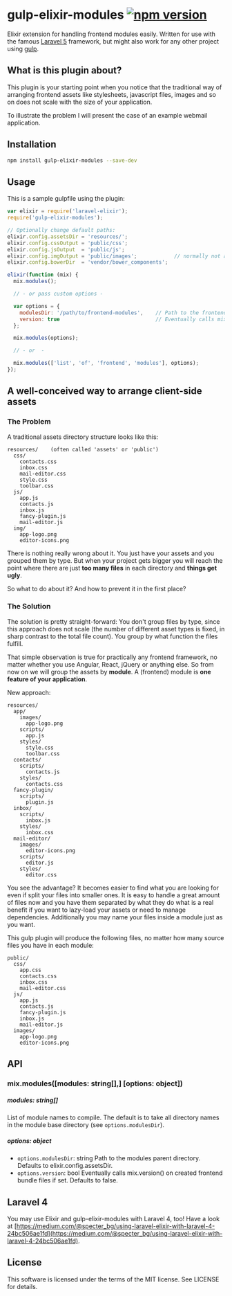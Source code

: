 # gulp-elixir-modules [![npm version](https://badge.fury.io/js/gulp-elixir-modules.svg)](http://badge.fury.io/js/gulp-elixir-modules)
Elixir extension for handling frontend modules easily. Written for use with the famous [Laravel 5](http://laravel.com/)
framework, but might also work for any other project using [gulp](http://gulpjs.com/).


## What is this plugin about?

This plugin is your starting point when you notice that the traditional way of arranging frontend assets
like stylesheets, javascript files, images and so on does not scale with the size of your application.

To illustrate the problem I will present the case of an example webmail application.


## Installation

```sh
npm install gulp-elixir-modules --save-dev
```

## Usage

This is a sample gulpfile using the plugin:

```javascript
var elixir = require('laravel-elixir');
require('gulp-elixir-modules');

// Optionally change default paths:
elixir.config.assetsDir = 'resources/';
elixir.config.cssOutput = 'public/css';
elixir.config.jsOutput  = 'public/js';
elixir.config.imgOutput = 'public/images';            // normally not an elixir configuration property, but used by gulp-elixir-modules
elixir.config.bowerDir  = 'vendor/bower_components';

elixir(function (mix) {
  mix.modules();

  // - or pass custom options -

  var options = {
    modulesDir: '/path/to/frontend-modules',    // Path to the frontend modules parent directory. Defaults to elixir.config.assetsDir.
    version: true                               // Eventually calls mix.version() on created frontend bundle files if set. Defaults to false.
  };

  mix.modules(options);

  // - or  -

  mix.modules(['list', 'of', 'frontend', 'modules'], options);
});
```

## A well-conceived way to arrange client-side assets

### The Problem

A traditional assets directory structure looks like this:

```
resources/    (often called 'assets' or 'public')
  css/
    contacts.css
    inbox.css
    mail-editor.css
    style.css
    toolbar.css
  js/
    app.js
    contacts.js
    inbox.js
    fancy-plugin.js
    mail-editor.js
  img/
    app-logo.png
    editor-icons.png
```

There is nothing really wrong about it. You just have your assets and you grouped them by type. But when your project
gets bigger you will reach the point where there are just **too many files** in each directory and **things get ugly**.

So what to do about it? And how to prevent it in the first place?

### The Solution

The solution is pretty straight-forward: You don't group files by type, since this approach does not scale
(the number of different asset types is fixed, in sharp contrast to the total file count). You group by what function
the files fulfill.

That simple observation is true for practically any frontend framework, no matter whether you use Angular, React, jQuery
or anything else.
So from now on we will group the assets by **module**. A (frontend) module is **one feature of your application**.

New approach:

```
resources/
  app/
    images/
      app-logo.png
    scripts/
      app.js
    styles/
      style.css
      toolbar.css
  contacts/
    scripts/
      contacts.js
    styles/
      contacts.css
  fancy-plugin/
    scripts/
      plugin.js
  inbox/
    scripts/
      inbox.js
    styles/
      inbox.css
  mail-editor/
    images/
      editor-icons.png
    scripts/
      editor.js
    styles/
      editor.css
```

You see the advantage? It becomes easier to find what you are looking for even if split your files into smaller ones.
It is easy to handle a great amount of files now and you have them separated by what they do what is a real benefit
if you want to lazy-load your assets or need to manage dependencies. Additionally you may name your files inside a
module just as you want.

This gulp plugin will produce the following files, no matter how many source files you have in each module:

```
public/
  css/
    app.css
    contacts.css
    inbox.css
    mail-editor.css
  js/
    app.js
    contacts.js
    fancy-plugin.js
    inbox.js
    mail-editor.js
  images/
    app-logo.png
    editor-icons.png
```


## API

### mix.modules([modules: string[],] [options: object])

##### modules: string[]

List of module names to compile. The default is to take all directory names in the module base directory (see `options.modulesDir`).

##### options: object

- `options.modulesDir`: string
  Path to the modules parent directory. Defaults to elixir.config.assetsDir.
- `options.version`: bool
  Eventually calls mix.version() on created frontend bundle files if set. Defaults to false.


## Laravel 4

You may use Elixir and gulp-elixir-modules with Laravel 4, too! Have a look at [https://medium.com/@specter_bg/using-laravel-elixir-with-laravel-4-24bc506ae1fd](https://medium.com/@specter_bg/using-laravel-elixir-with-laravel-4-24bc506ae1fd).


## License

This software is licensed under the terms of the MIT license. See LICENSE for details.
